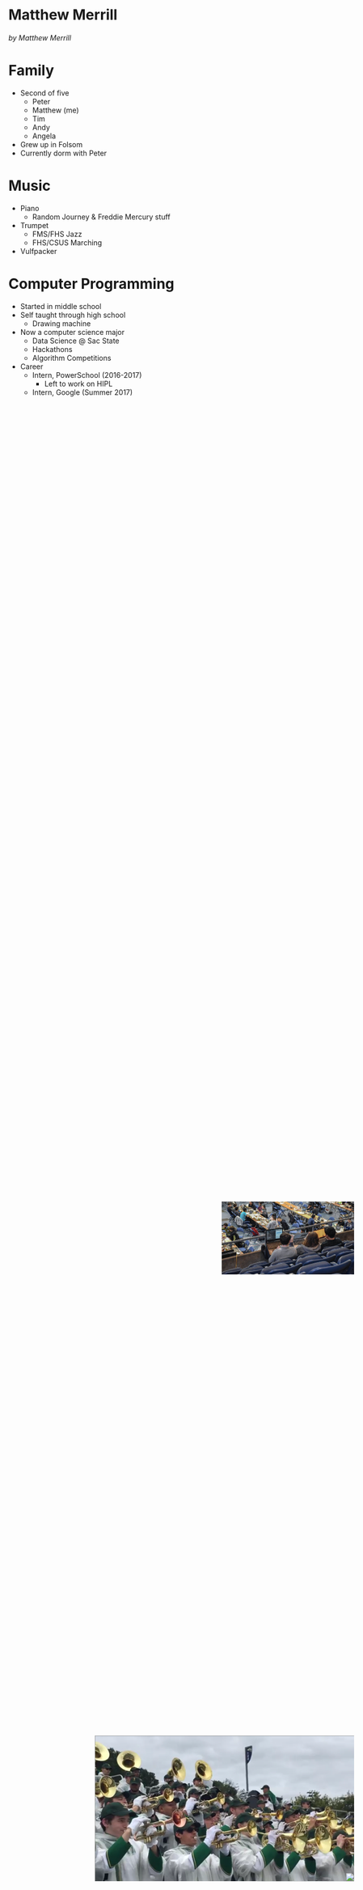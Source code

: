 # Matthew Merrill
###### _by Matthew Merrill_
 
<span style="float:right;position:fixed;bottom:5vh;right:5vw;">
  <img src="profile.jpg" style="height:20vw">
</span>

# Family
 - Second of five
    - Peter
    - Matthew (me)
    - Tim
    - Andy
    - Angela
 - Grew up in Folsom
 - Currently dorm with Peter
 
<span style="float:right;position:fixed;bottom:5vh;right:5vw;">
  <img src="fam.jpg" style="height:30vw">
</span>

# Music
 - Piano
    - Random Journey & Freddie Mercury stuff
 - Trumpet
    - FMS/FHS Jazz
    - FHS/CSUS Marching
 - Vulfpacker
 
<span style="float:right;position:fixed;bottom:5vh;right:5vw;">
  <img src="band.png" style="height:30vw">
</span>
 
# Computer Programming
 - Started in middle school
 - Self taught through high school
    - Drawing machine
 - Now a computer science major
    - Data Science @ Sac State
    - Hackathons
    - Algorithm Competitions
 - Career
    - Intern, PowerSchool (2016-2017)
        - Left to work on HIPL
    - Intern, Google (Summer 2017)

<span style="float:right;position:fixed;bottom:5vh;right:5vw;">
  <img src="piplotprev.gif" style="height:15vw">
</span>
<span style="float:right;position:fixed;bottom:35vh;right:5vw;">
  <img src="hackdavis.jpg" style="height:15vw">
</span>